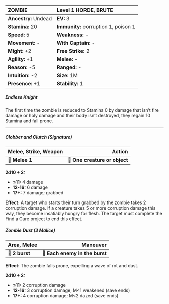 | **ZOMBIE**                               | Level 1 HORDE, BRUTE                     |
|:-----------------------------------------|:-----------------------------------------|
| **Ancestry:** Undead                     | **EV:** 3                                |
| **Stamina:** 20                          | **Immunity:** corruption 1, poison 1     |
| **Speed:** 5                             | **Weakness:** -                          |
| **Movement:** -                          | **With Captain:** -                      |
| **Might:** +2                            | **Free Strike:** 2                       |
| **Agility:** +1                          | **Melee:** -                             |
| **Reason:** -5                           | **Ranged:** -                            |
| **Intuition:** -2                        | **Size:** 1M                             |
| **Presence:** +1                         | **Stability:** 1                         |

##### Endless Knight

The first time the zombie is reduced to Stamina 0 by damage that isn’t fire damage or holy damage and their body isn’t destroyed, they regain 10 Stamina and fall prone.

---

##### Clobber and Clutch (Signature)

| **Melee, Strike, Weapon** |                    **Action** |
| ------------------------- | -----------------------------:|
| **📏 Melee 1**            | **🎯 One creature or object** |

**2d10 + 2:**

- **≤11:** 4 damage
- **12-16:** 6 damage
- **17+:** 7 damage; grabbed

**Effect:** A target who starts their turn grabbed by the zombie takes 2 corruption damage. If a creature takes 5 or more corruption damage this way, they become insatiably hungry for flesh. The target must complete the Find a Cure project to end this effect.

##### Zombie Dust (3 Malice)

| **Area, Melee** |                   **Maneuver** |
| --------------- | ------------------------------:|
| **📏 2 burst**  | **🎯 Each enemy in the burst** |

**Effect:** The zombie falls prone, expelling a wave of rot and dust.

**2d10 + 2:**

- **≤11:** 2 corruption damage
- **12-16:** 3 corruption damage; M<1 weakened (save ends)
- **17+:** 4 corruption damage; M<2 dazed (save ends)
